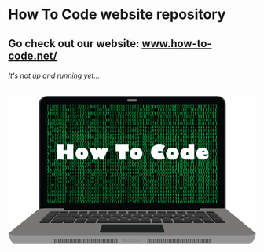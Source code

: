 # How To Code website repository
## Go check out our website: www.how-to-code.net/
###### It's not up and running yet...
<img src="/How-to-code-logo-non-edit.png" />
